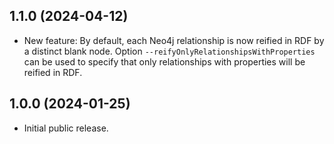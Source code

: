 ## 1.1.0 (2024-04-12)

- New feature: By default, each Neo4j relationship is now reified in RDF by a distinct blank node.
  Option `--reifyOnlyRelationshipsWithProperties` can be used to specify that only relationships with properties will be
  reified in RDF.

## 1.0.0 (2024-01-25)

- Initial public release.